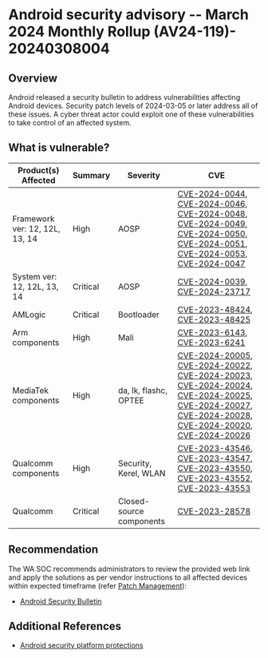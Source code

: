 # Android security advisory -- March 2024 Monthly Rollup (AV24-119)- 20240308004

## Overview

Android released a security bulletin to address vulnerabilities affecting Android devices. Security patch levels of 2024-03-05 or later address all of these issues. A cyber threat actor could exploit one of these vulnerabilities to take control of an affected system.

## What is vulnerable?
| Product(s) Affected  | Summary                                                           | Severity   | CVE |
| -------------------- | ----------------------------------------------------------------- | ---------- | ---- |
Framework ver: 12, 12L, 13, 14 | High |AOSP | [CVE-2024-0044](https://nvd.nist.gov/vuln/detail/CVE-2024-0044), [CVE-2024-0046](https://nvd.nist.gov/vuln/detail/CVE-2024-0046), [CVE-2024-0048](https://nvd.nist.gov/vuln/detail/CVE-2024-0048), [CVE-2024-0049](https://nvd.nist.gov/vuln/detail/CVE-2024-0049), [CVE-2024-0050](https://nvd.nist.gov/vuln/detail/CVE-2024-0050), [CVE-2024-0051](https://nvd.nist.gov/vuln/detail/CVE-2024-0051), [CVE-2024-0053](https://nvd.nist.gov/vuln/detail/CVE-2024-0053), [CVE-2024-0047](https://nvd.nist.gov/vuln/detail/CVE-2024-0047)|
System ver: 12, 12L, 13, 14 | Critical | AOSP |[CVE-2024-0039](https://nvd.nist.gov/vuln/detail/CVE-2024-0039), [CVE-2024-23717](https://nvd.nist.gov/vuln/detail/CVE-2024-23717)|
AMLogic | Critical | Bootloader | [CVE-2023-48424](https://nvd.nist.gov/vuln/detail/CVE-2023-48424), [CVE-2023-48425](https://nvd.nist.gov/vuln/detail/CVE-2023-48425)|
Arm components| High | Mali |[CVE-2023-6143](https://nvd.nist.gov/vuln/detail/CVE-2023-6143), [CVE-2023-6241](https://nvd.nist.gov/vuln/detail/CVE-2023-6241)|
MediaTek components | High |da, lk, flashc, OPTEE |[CVE-2024-20005](CVE-2024-20005), [CVE-2024-20022](https://nvd.nist.gov/vuln/detail/CVE-2024-20022), [CVE-2024-20023](https://nvd.nist.gov/vuln/detail/CVE-2024-20023), [CVE-2024-20024](https://nvd.nist.gov/vuln/detail/CVE-2024-20024), [CVE-2024-20025](https://nvd.nist.gov/vuln/detail/CVE-2024-20025), [CVE-2024-20027](https://nvd.nist.gov/vuln/detail/CVE-2024-20027), [CVE-2024-20028](https://nvd.nist.gov/vuln/detail/CVE-2024-20028), [CVE-2024-20020](https://nvd.nist.gov/vuln/detail/CVE-2024-20020), [CVE-2024-20026](https://nvd.nist.gov/vuln/detail/CVE-2024-20026)|
Qualcomm components |High|Security, Kerel, WLAN|[CVE-2023-43546](https://nvd.nist.gov/vuln/detail/CVE-2023-43546), [CVE-2023-43547](https://nvd.nist.gov/vuln/detail/CVE-2023-43547), [CVE-2023-43550](https://nvd.nist.gov/vuln/detail/CVE-2023-43550), [CVE-2023-43552](https://nvd.nist.gov/vuln/detail/CVE-2023-43552), [CVE-2023-43553](https://nvd.nist.gov/vuln/detail/CVE-2023-43553)|
Qualcomm |Critical|Closed-source components|[CVE-2023-28578](https://nvd.nist.gov/vuln/detail/CVE-2023-28578)|

## Recommendation
The WA SOC recommends administrators to review the provided web link and apply the solutions as per vendor instructions to all affected devices within expected timeframe (refer [Patch Management](../guidelines/patch-management.md)):

- [Android Security Bulletin](https://source.android.com/docs/security/bulletin/2024-03-01)

## Additional References

- [Android security platform protections](https://source.android.com/security/enhancements)